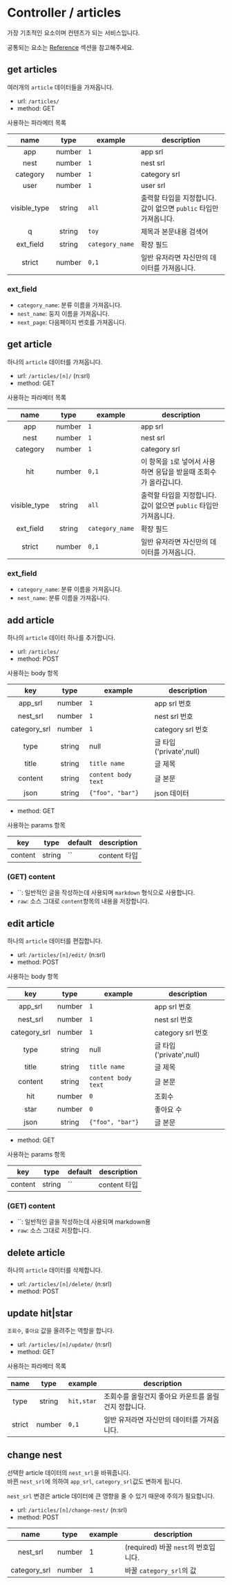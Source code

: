 # Controller / articles

가장 기초적인 요소이며 컨텐츠가 되는 서비스입니다.

공통되는 요소는 [Reference](https://github.com/redgoose-dev/goose-api/tree/master/controller#reference) 섹션을 참고해주세요.


## get articles

여러개의 `article` 데이터들을 가져옵니다.

- url: `/articles/`
- method: GET

사용하는 파라메터 목록

| name | type | example | description |
|:----:|:----:|---------|-------------|
| app | number | `1` | app srl |
| nest | number | `1` | nest srl |
| category | number | `1` | category srl |
| user | number | `1` | user srl |
| visible_type | string | `all` | 출력할 타입을 지정합니다. 값이 없으면 `public` 타입만 가져옵니다. |
| q | string | `toy` | 제목과 본문내용 검색어 |
| ext_field | string | `category_name` | 확장 필드 |
| strict | number | `0,1` | 일반 유저라면 자신만의 데이터를 가져옵니다. |

### ext_field
- `category_name`: 분류 이름을 가져옵니다.
- `nest_name`: 둥지 이름을 가져옵니다.
- `next_page`: 다음페이지 번호를 가져옵니다.


## get article

하나의 `article` 데이터를 가져옵니다.

- url: `/articles/[n]/` (n:srl)
- method: GET

사용하는 파라메터 목록

| name | type | example | description |
|:----:|:----:|---------|-------------|
| app | number | `1` | app srl |
| nest | number | `1` | nest srl |
| category | number | `1` | category srl |
| hit | number | `0,1` | 이 항목을 `1`로 넣어서 사용하면 응답을 받을때 조회수가 올라갑니다. |
| visible_type | string | `all` | 출력할 타입을 지정합니다. 값이 없으면 `public` 타입만 가져옵니다. |
| ext_field | string | `category_name` | 확장 필드 |
| strict | number | `0,1` | 일반 유저라면 자신만의 데이터를 가져옵니다. |

### ext_field
- `category_name`: 분류 이름을 가져옵니다.
- `nest_name`: 분류 이름을 가져옵니다.


## add article

하나의 `article` 데이터 하나를 추가합니다.

- url: `/articles/`
- method: POST

사용하는 body 항목

| key | type | example | description |
|:---:|:----:|---------|-------------|
| app_srl | number | `1` | app srl 번호 |
| nest_srl | number | `1` | nest srl 번호 |
| category_srl | number | `1` | category srl 번호 |
| type | string | null | 글 타입 ('private',null) |
| title | string | `title name` | 글 제목 |
| content | string | `content body text` | 글 본문 |
| json | string | `{"foo", "bar"}` | json 데이터 |

- method: GET

사용하는 params 항목

| key | type | default | description |
|:---:|:----:|---------|-------------|
| content | string | `` | content 타입 |

### (GET) content

- ``: 일반적인 글을 작성하는데 사용되며 `markdown` 형식으로 사용합니다.
- `raw`: 소스 그대로 `content`항목의 내용을 저장합니다.


## edit article

하나의 `article` 데이터를 편집합니다.

- url: `/articles/[n]/edit/` (n:srl)
- method: POST

사용하는 body 항목

| key | type | example | description |
|:---:|:----:|---------|-------------|
| app_srl | number | `1` | app srl 번호 |
| nest_srl | number | `1` | nest srl 번호 |
| category_srl | number | `1` | category srl 번호 |
| type | string | null | 글 타입 ('private',null) |
| title | string | `title name` | 글 제목 |
| content | string | `content body text` | 글 본문 |
| hit | number | `0` | 조회수 |
| star | number | `0` | 좋아요 수 |
| json | string | `{"foo", "bar"}` | 글 본문 |

- method: GET

사용하는 params 항목

| key | type | default | description |
|:---:|:----:|---------|-------------|
| content | string | `` | content 타입 |

### (GET) content

- ``: 일반적인 글을 작성하는데 사용되며 markdown용
- `raw`: 소스 그대로 저장합니다.


## delete article

하나의 `article` 데이터를 삭제합니다.

- url: `/articles/[n]/delete/` (n:srl)
- method: POST


## update hit|star

`조회수`, `좋아요` 값을 올려주는 역할을 합니다.

- url: `/articles/[n]/update/` (n:srl)
- method: GET

사용하는 파라메터 목록

| name | type | example | description |
|:----:|:----:|---------|-------------|
| type | string | `hit,star` | 조회수를 올릴건지 좋아요 카운트를 올릴건지 정합니다. |
| strict | number | `0,1` | 일반 유저라면 자신만의 데이터를 가져옵니다. |


## change nest

선택한 article 데이터의 `nest_srl`을 바꿔줍니다.  
바뀐 `nest_srl`에 의하여 `app_srl`, `category_srl`값도 변하게 됩니다.

`nest_srl` 변경은 article 데이터에 큰 영향을 줄 수 있기 때문에 주의가 필요합니다.

- url: `/articles/[n]/change-nest/` (n:srl)
- method: POST

| name | type | example | description |
|:----:|:----:|---------|-------------|
| nest_srl | number | 1 | (required) 바꿀 `nest`의 번호입니다. |
| category_srl | number | 1 | 바꿀 `category_srl`의 값 |
